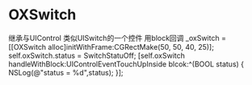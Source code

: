 # OXSwitch
继承与UIControl 类似UISwitch的一个控件
用block回调 
    _oxSwitch = [[OXSwitch alloc]initWithFrame:CGRectMake(50, 50, 40, 25)];
    self.oxSwitch.status = SwitchStatuOff;
    [self.oxSwitch handleWithBlock:UIControlEventTouchUpInside blcok:^(BOOL status) {
        NSLog(@"status = %d",status);
    }];
